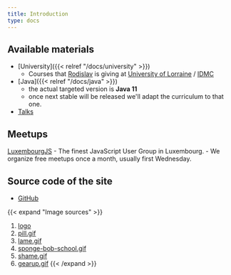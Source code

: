 ```yaml
---
title: Introduction
type: docs
---
```


## Available materials

 - [University]({{< relref "/docs/university" >}})
    - Courses that [Rodislav](https://www.linkedin.com/in/rodislav/) is giving at [University of Lorraine](https://www.univ-lorraine.fr/) / [IDMC](https://idmc.univ-lorraine.fr/)
 - [Java]({{< relref "/docs/java" >}})
    - the actual targeted version is **Java 11**
    - once next stable will be released we'll adapt the curriculum to that one.
 - [Talks](https://talks-becoming-tech.netlify.app)
 
## Meetups
[LuxembourgJS](https://luxemborgjs.com)
    - The finest JavaScript User Group in Luxembourg.
    - We organize free meetups once a month, usually first Wednesday.

## Source code of the site

 - [GitHub](https://github.com/becoming/becoming.github.io)

{{< expand "Image sources" >}}
1. [logo](https://www.flaticon.com/authors/freepik)
1. [pill.gif](https://tenor.com/view/blueor-red-pill-pills-choose-which-one-keanu-reeves-matrix-gif-3294524)
1. [lame.gif](https://tenor.com/view/lame-pff-regular-show-gif-13089206)
1. [sponge-bob-school.gif](https://tenor.com/view/school-gif-4472279)
1. [shame.gif](https://tenor.com/view/no-nope-smh-kanye-west-gif-4246025)
1. [gearup.gif](https://tenor.com/view/ready-battle-arnold-schwarzenegger-gear-gif-16766185)
{{< /expand >}}
